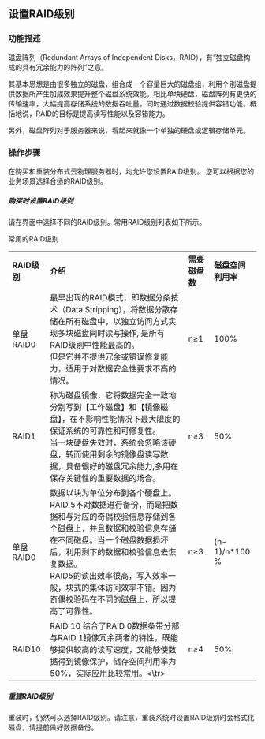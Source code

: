 ## 设置RAID级别

### 功能描述

磁盘阵列（Redundant Arrays of Independent Disks，RAID），有“独立磁盘构成的具有冗余能力的阵列”之意。

其基本思想是由很多独立的磁盘，组合成一个容量巨大的磁盘组，利用个别磁盘提供数据所产生加成效果提升整个磁盘系统效能。相比单块硬盘，磁盘阵列有更快的传输速率，大幅提高存储系统的数据吞吐量，同时通过数据校验提供容错功能。概括地说，RAID的目标是提高读写性能以及容错能力。

另外，磁盘阵列对于服务器来说，看起来就像一个单独的硬盘或逻辑存储单元。


### 操作步骤

在购买和重装分布式云物理服务器时，均允许您设置RAID级别。 您可以根据您的业务场景选择合适的RAID级别。


##### 购买时设置RAID级别
请在界面中选择不同的RAID级别。常用RAID级别列表如下所示。

常用的RAID级别

<table border="0">
<tr>
  <td><B>RAID级别<B></td>
  <td><B>介绍<B></td>
  <td><B>需要磁盘数<B></td>
  <td><B>磁盘空间利用率<B></td>
</tr>
<tr>
  <td>单盘RAID0</td>
  <td>最早出现的RAID模式，即数据分条技术（Data Stripping），将数据分散存储在所有磁盘中，以独立访问方式实现多块磁盘同时读写操作, 是所有RAID级别中性能最高的。<br/>但是它并不提供冗余或错误修复能力，适用于对数据安全性要求不高的情况。</td>
  <td>n≥1</td>
  <td>100%</td>
</tr>
<tr>
  <td>RAID1</td>
  <td>称为磁盘镜像，它将数据完全一致地分别写到【工作磁盘】和【镜像磁盘】，在不影响性能情况下最大限度的保证系统的可靠性和可修复性。<br/>当一块硬盘失效时，系统会忽略该硬盘，转而使用剩余的镜像盘读写数据，具备很好的磁盘冗余能力,多用在保存关键性的重要数据的场合。</td>
  <td>n≥3</td>
  <td>50%</td>
</tr>
<tr>
  <td>单盘RAID0</td>
  <td>数据以块为单位分布到各个硬盘上。RAID 5不对数据进行备份，而是把数据和与对应的奇偶校验信息存储到各个磁盘上，并且数据和校验信息存储在不同磁盘。当一个磁盘数据损坏后，利用剩下的数据和校验信息去恢复数据。<br/>RAID5的读出效率很高，写入效率一般，块式的集体访问效率不错。因为奇偶校验码在不同的磁盘上，所以提高了可靠性。</td>
  <td>n≥3</td>
  <td>(n-1)/n*100 %</td>
</tr>
<tr>
  <td>RAID10</td>
  <td>RAID 10 结合了RAID 0数据条带分部与RAID 1镜像冗余两者的特性，既能够提供较高的读写速度，又能够使数据得到镜像保护，储存空间利用率为50%，实际应用比较常用。<\tr>
  <td>n≥4</td>
  <td>50%</td>
</tr>
</table>
 
##### 重建RAID级别
重装时，仍然可以选择RAID级别。请注意，重装系统时设置RAID级别时会格式化磁盘，请提前做好数据备份。
